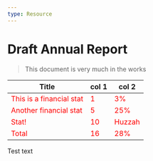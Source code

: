 ```yaml
---
type: Resource
---
```


# Draft Annual Report

> This document is very much in the works

<div data-theme-table="annual-report-table-total">
  
Title | col 1 | col 2
-----|-----|-----
This is a financial stat | 1 | 3%
Another financial stat | 5 | 25%
Stat! | 10 | Huzzah
Total | 16 | 28%

</div>

<style type="text/css">div[data-theme-table="annual-report-table-total"] {td { color: red; }}</style>

Test text
